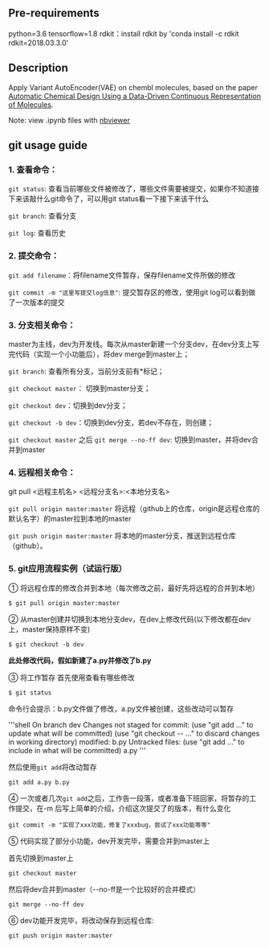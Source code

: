 ## Pre-requirements
python=3.6
tensorflow=1.8
rdkit：install rdkit by 'conda install -c rdkit rdkit=2018.03.3.0' 

## Description
Apply Variant AutoEncoder(VAE) on chembl molecules, based on the paper [Automatic Chemical Design Using a Data-Driven Continuous Representation of Molecules](https://arxiv.org/pdf/1610.02415.pdf).

Note: view .ipynb files with [nbviewer](https://nbviewer.jupyter.org/)

## git usage guide

### 1. 查看命令：
`git status`: 查看当前哪些文件被修改了，哪些文件需要被提交，如果你不知道接下来该敲什么git命令了，可以用git status看一下接下来该干什么

`git branch`: 查看分支

`git log`: 查看历史

### 2. 提交命令：
`git add filename`：将filename文件暂存，保存filename文件所做的修改

`git commit -m "这里写提交log信息"`: 提交暂存区的修改，使用git log可以看到做了一次版本的提交

### 3. 分支相关命令：
master为主线，dev为开发线。每次从master新建一个分支dev，在dev分支上写完代码（实现一个小功能后），将dev merge到master上；

`git branch`: 查看所有分支，当前分支前有*标记；

`git checkout master`： 切换到master分支；

`git checkout dev`：切换到dev分支；

`git checkout -b dev`：切换到dev分支，若dev不存在，则创建；

`git checkout master` 之后 `git merge --no-ff dev`: 切换到master，并将dev合并到master

### 4. 远程相关命令：
git pull <远程主机名> <远程分支名>:<本地分支名>

`git pull origin master:master` 将远程（github上的仓库，origin是远程仓库的默认名字）的master拉到本地的master

`git push origin master:master` 将本地的master分支，推送到远程仓库（github）。
 
### 5. git应用流程实例（试运行版）
① 将远程仓库的修改合并到本地（每次修改之前，最好先将远程的合并到本地）

`$ git pull origin master:master`

② 从master创建并切换到本地分支dev，在dev上修改代码(以下修改都在dev上，master保持原样不变)

`$ git checkout -b dev`

**此处修改代码，假如新建了a.py并修改了b.py**

③ 将工作暂存
首先使用查看有哪些修改

`$ git status`

命令行会提示：b.py文件做了修改，a.py文件被创建，这些改动可以暂存

'''shell
On branch dev
Changes not staged for commit:
  (use "git add <file>..." to update what will be committed)
  (use "git checkout -- <file>..." to discard changes in working directory)
        modified:   b.py
Untracked files:
  (use "git add <file>..." to include in what will be committed)
  a.py
'''

然后使用`git add`将改动暂存

`git add a.py b.py`

④ 一次或者几次`git add`之后，工作告一段落，或者准备下班回家，将暂存的工作提交，在-m 后写上简单的介绍，介绍这次提交了的版本，有什么变化

`git commit -m "实现了xxx功能，修复了xxxbug，尝试了xxx功能等等"` 

⑤ 代码实现了部分小功能，dev开发完毕，需要合并到master上

首先切换到master上

`git checkout master`

然后将dev合并到master（--no-ff是一个比较好的合并模式）

`git merge --no-ff dev`

⑥ dev功能开发完毕，将改动保存到远程仓库:

`git push origin master:master`
